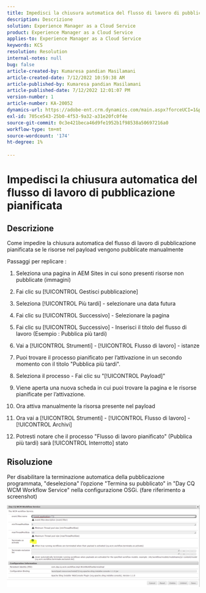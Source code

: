 ```yaml
---
title: Impedisci la chiusura automatica del flusso di lavoro di pubblicazione pianificata
description: Descrizione
solution: Experience Manager as a Cloud Service
product: Experience Manager as a Cloud Service
applies-to: Experience Manager as a Cloud Service
keywords: KCS
resolution: Resolution
internal-notes: null
bug: false
article-created-by: Kumaresa pandian Masilamani
article-created-date: 7/12/2022 10:59:38 AM
article-published-by: Kumaresa pandian Masilamani
article-published-date: 7/12/2022 12:01:07 PM
version-number: 1
article-number: KA-20052
dynamics-url: https://adobe-ent.crm.dynamics.com/main.aspx?forceUCI=1&pagetype=entityrecord&etn=knowledgearticle&id=8202b9b5-d101-ed11-82e4-00224809fe22
exl-id: 705ce543-25b0-4f53-9a32-a31e20fc0f4e
source-git-commit: 0c3e421beca46d9fe1952b1f98538a50697216a0
workflow-type: tm+mt
source-wordcount: '174'
ht-degree: 1%

---
```


# Impedisci la chiusura automatica del flusso di lavoro di pubblicazione pianificata

## Descrizione


Come impedire la chiusura automatica del flusso di lavoro di pubblicazione pianificata se le risorse nel payload vengono pubblicate manualmente

Passaggi per replicare :

1. Seleziona una pagina in AEM Sites in cui sono presenti risorse non pubblicate (immagini)

2. Fai clic su [!UICONTROL Gestisci pubblicazione]

3. Seleziona [!UICONTROL Più tardi] - selezionare una data futura

4. Fai clic su [!UICONTROL Successivo] - Selezionare la pagina

5. Fai clic su [!UICONTROL Successivo] - Inserisci il titolo del flusso di lavoro (Esempio : Pubblica più tardi)

6. Vai a [!UICONTROL Strumenti] - [!UICONTROL Flusso di lavoro] - istanze

7. Puoi trovare il processo pianificato per l’attivazione in un secondo momento con il titolo &quot;Pubblica più tardi&quot;.

8. Seleziona il processo - Fai clic su &quot;[!UICONTROL Payload]&quot;

9. Viene aperta una nuova scheda in cui puoi trovare la pagina e le risorse pianificate per l’attivazione.

10. Ora attiva manualmente la risorsa presente nel payload

11. Ora vai a [!UICONTROL Strumenti] - [!UICONTROL Flusso di lavoro] - [!UICONTROL Archivi]

12. Potresti notare che il processo &quot;Flusso di lavoro pianificato&quot; (Pubblica più tardi) sarà [!UICONTROL Interrotto] stato




## Risoluzione


Per disabilitare la terminazione automatica della pubblicazione programmata, &quot;deseleziona&quot; l’opzione &quot;Termina su pubblicato&quot; in &quot;Day CQ WCM Workflow Service&quot; nella configurazione OSGi. (fare riferimento a screenshot)



![](assets/d1e5b094-d901-ed11-82e4-00224809fe22.png)
